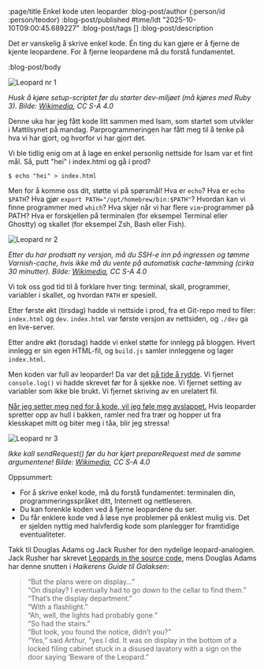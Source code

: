 :page/title Enkel kode uten leoparder
:blog-post/author {:person/id :person/teodor}
:blog-post/published #time/ldt "2025-10-10T09:00:45.689227"
:blog-post/tags []
:blog-post/description

Det er vanskelig å skrive enkel kode.
Én ting du kan gjøre er å fjerne de kjente leopardene.
For å fjerne leopardene må du forstå fundamentet.

:blog-post/body

![Leopard nr 1](/images/leopard1.jpg)

_Husk å kjøre setup-scriptet før du starter dev-miljøet (må kjøres med Ruby 3).
Bilde: [Wikimedia](https://en.wikipedia.org/wiki/File:African_leopard_male_(cropped).jpg), CC S-A 4.0_

Denne uka har jeg fått kode litt sammen med Isam, som startet som utvikler i Mattilsynet på mandag.
Parprogrammeringen har fått meg til å tenke på hva vi har gjort, og hvorfor vi har gjort det.

Vi ble tidlig enig om at å lage en enkel personlig nettside for Isam var et fint mål.
Så, putt "hei" i index.html og gå i prod?

```
$ echo "hei" > index.html
```

Men for å komme oss dit, støtte vi på spørsmål!
Hva er `echo`?
Hva er `echo $PATH`?
Hva gjør `export PATH="/opt/homebrew/bin:$PATH"`?
Hvordan kan vi finne programmer med `which`?
Hva skjer når vi har flere `vim`-programmer på PATH?
Hva er forskjellen på terminalen (for eksempel Terminal eller Ghostty) og skallet (for eksempel Zsh, Bash eller Fish).

![Leopard nr 2](/images/leopard2.jpg)

_Etter du har prodsatt ny versjon, må du SSH-e inn på ingressen og tømme Varnish-cache, hvis ikke må du vente på automatisk cache-tømming (cirka 30 minutter).
Bilde: [Wikimedia](https://en.wikipedia.org/wiki/File:Indochinese_leopard.jpg), CC S-A 4.0_

Vi tok oss god tid til å forklare hver ting: terminal, skall, programmer, variabler i skallet, og hvordan `PATH` er spesiell.

Etter første økt (tirsdag) hadde vi nettside i prod, fra et Git-repo med to filer: `index.html` og `dev`.
`index.html` var første versjon av nettsiden, og `./dev` ga en live-server.

Etter andre økt (torsdag) hadde vi enkel støtte for innlegg på bloggen.
Hvert innlegg er sin egen HTML-fil, og `build.js` samler innleggene og lager `index.html`.

Men koden var full av leoparder!
Da var det [på tide å rydde](/refaktorering/).
Vi fjernet `console.log()` vi hadde skrevet før for å sjekke noe.
Vi fjernet setting av variabler som ikke ble brukt.
Vi fjernet skriving av en urelatert fil.

[Når jeg setter meg ned for å kode, vil jeg føle meg avslappet.](https://px16.matt.is/)
Hvis leoparder spretter opp av hull i bakken, ramler ned fra trær og hopper ut fra klesskapet mitt og biter meg i tåa, blir jeg stressa!

![Leopard nr 3](/images/leopard3.jpg)

_Ikke kall sendRequest() før du har kjørt prepareRequest med de samme argumentene!
Bilde: [Wikimedia](https://en.wikipedia.org/wiki/File:Day_47_Leopard_(Panthera_pardus)_male_marking_a_bush_with_urine_..._(53310719953).jpg), CC S-A 4.0_

Oppsummert:

- For å skrive enkel kode, må du forstå fundamentet: terminalen din, programmeringsspråket ditt, Internett og nettleseren.
- Du kan forenkle koden ved å fjerne leopardene du ser.
- Du får enklere kode ved å løse nye problemer på enklest mulig vis.
  Det er sjelden nyttig med halvferdig kode som planlegger for framtidige eventualiteter.

Takk til Douglas Adams og Jack Rusher for den nydelige leopard-analogien.
Jack Rusher har skrevet [Leopards in the source code](https://jackrusher.com/journal/leopards-in-the-source-code.html),
mens Douglas Adams har denne snutten i _Haikerens Guide til Galaksen_:

> “But the plans were on display…”
> <br>“On display? I eventually had to go down to the cellar to find them.”
> <br>“That’s the display department.”
> <br>“With a flashlight.”
> <br>“Ah, well, the lights had probably gone.”
> <br>“So had the stairs.”
> <br>“But look, you found the notice, didn’t you?”
> <br>“Yes,” said Arthur, “yes I did. It was on display in the bottom of a locked filing cabinet stuck in a disused lavatory with a sign on the door saying ‘Beware of the Leopard.” 
